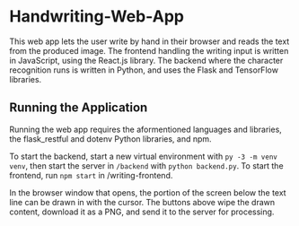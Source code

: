 # Handwriting-Web-App

This web app lets the user write by hand in their browser and reads the text from the produced image. The frontend handling the writing input is written in JavaScript, using the React.js library. The backend where the character recognition runs is written in Python, and uses the Flask and TensorFlow libraries.

## Running the Application

Running the web app requires the aformentioned languages and libraries, the flask_restful and dotenv Python libraries, and npm.

To start the backend, start a new virtual environment with `py -3 -m venv venv`, then start the server in `/backend` with `python backend.py`.
To start the frontend, run `npm start` in /writing-frontend.

In the browser window that opens, the portion of the screen below the text line can be drawn in with the cursor. The buttons above wipe the drawn content, download it as a PNG, and send it to the server for processing.